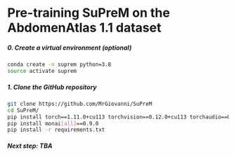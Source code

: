 # Pre-training SuPreM on the AbdomenAtlas 1.1 dataset

##### 0. Create a virtual environment (optional)

```bash
conda create -n suprem python=3.8
source activate suprem
```

##### 1. Clone the GitHub repository

```bash
git clone https://github.com/MrGiovanni/SuPreM
cd SuPreM/
pip install torch==1.11.0+cu113 torchvision==0.12.0+cu113 torchaudio==0.11.0 --extra-index-url https://download.pytorch.org/whl/cu113
pip install monai[all]==0.9.0
pip install -r requirements.txt
```

##### Next step: TBA